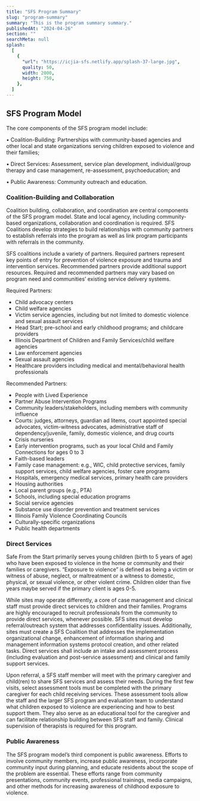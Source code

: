```yaml
---
title: "SFS Program Summary"
slug: "program-summary"
summary: "This is the program summary summary."
publishedAt: "2024-04-26"
section: ""
searchMeta: null
splash:
  [
    {
      "url": "https://icjia-sfs.netlify.app/splash-37-large.jpg",
      quality: 50,
      width: 2000,
      height: 750,
    },
  ]
---
```


## SFS Program Model

The core components of the SFS program model include:

• Coalition-Building: Partnerships with community-based agencies and other local and state organizations serving children exposed to violence and their families;

• Direct Services: Assessment, service plan development, individual/group therapy and case management, re-assessment, psychoeducation; and

• Public Awareness: Community outreach and education.

### Coalition-Building and Collaboration

Coalition building, collaboration, and coordination are central components of the SFS program model. State and local agency, including community-based organizations, collaboration and coordination is required. SFS Coalitions develop strategies to build relationships with community partners to establish referrals into the program as well as link program participants with referrals in the community.

SFS coalitions include a variety of partners. Required partners represent key points of entry for prevention of violence exposure and trauma and intervention services. Recommended partners provide additional support resources. Required and recommended partners may vary based on program need and communities’ existing service delivery systems.

Required Partners:

- Child advocacy centers
- Child welfare agencies
- Victim service agencies, including but not limited to domestic violence and sexual assault services
- Head Start; pre-school and early childhood programs; and childcare providers
- Illinois Department of Children and Family Services/child welfare agencies
- Law enforcement agencies
- Sexual assault agencies
- Healthcare providers including medical and mental/behavioral health professionals

Recommended Partners:

- People with Lived Experience
- Partner Abuse Intervention Programs
- Community leaders/stakeholders, including members with community influence
- Courts: judges, attorneys, guardian ad litems, court appointed special advocates, victim-witness advocates, administrative staff of dependency/juvenile, family, domestic violence, and drug courts
- Crisis nurseries
- Early intervention programs, such as your local Child and Family Connections for ages 0 to 3
- Faith-based leaders
- Family case management: e.g., WIC, child protective services, family support services, child welfare agencies, foster care programs
- Hospitals, emergency medical services, primary health care providers
- Housing authorities
- Local parent groups (e.g., PTA)
- Schools, including special education programs
- Social service agencies
- Substance use disorder prevention and treatment services
- Illinois Family Violence Coordinating Councils
- Culturally-specific organizations
- Public health departments

### Direct Services

Safe From the Start primarily serves young children (birth to 5 years of age) who have been exposed to violence in the home or community and their families or caregivers. “Exposure to violence” is defined as being a victim or witness of abuse, neglect, or maltreatment or a witness to domestic, physical, or sexual violence, or other violent crime. Children older than five years maybe served if the primary client is ages 0-5.

While sites may operate differently, a core of case management and clinical staff must provide direct services to children and their families. Programs are highly encouraged to recruit professionals from the community to provide direct services, whenever possible. SFS sites must develop referral/outreach system that addresses confidentiality issues. Additionally, sites must create a SFS Coalition that addresses the implementation organizational change, enhancement of information sharing and management information systems protocol creation, and other related tasks. Direct services shall include an intake and assessment process (including evaluation and post-service assessment) and clinical and family support services.

Upon referral, a SFS staff member will meet with the primary caregiver and child(ren) to share SFS services and assess their needs. During the first few visits, select assessment tools must be completed with the primary caregiver for each child receiving services. These assessment tools allow the staff and the larger SFS program and evaluation team to understand what children exposed to violence are experiencing and how to best support them. They also serve as an educational tool for the caregiver and can facilitate relationship building between SFS staff and family. Clinical supervision of therapists is required for this program.

### Public Awareness

The SFS program model’s third component is public awareness. Efforts to involve community members, increase public awareness, incorporate community input during planning, and educate residents about the scope of the problem are essential. These efforts range from community presentations, community events, professional trainings, media campaigns, and other methods for increasing awareness of childhood exposure to violence.
